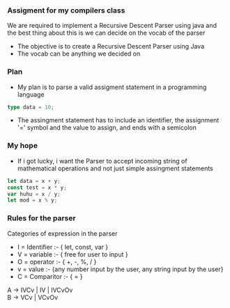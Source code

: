 
### Assigment for my compilers class

We are required to implement a Recursive Descent Parser using java and the best thing about this is
we can decide on the vocab of the parser

- The objective is to create a Recursive Descent Parser using Java
- The vocab can be anything we decided on

### Plan

- My plan is to parse a valid assigment statement in a programming language
```ts
type data = 10;
```
- The assingment statement has to include an identifier, the assignment '=' symbol and the value to
	assign, and ends with a semicolon

### My hope

- If i got lucky, i want the Parser to accept incoming string of mathematical operations and not
	just simple assingment statements

```ts
let data = x + y;
const test = x * y;
var huhu = x / y;
let mod = x % y;
```

### Rules for the parser
Categories of expression in the parser

- I = Identifier :- { let, const, var }
- V = variable :- { free for user to input }
- O = operator :- { +, -, %, / }
- v = value :- {any number input by the user, any string input by the user}
- C = Comparitor :- { = }

A -> IVCv | IV | IVCvOv <br /> 
B -> VCv | VCvOv


